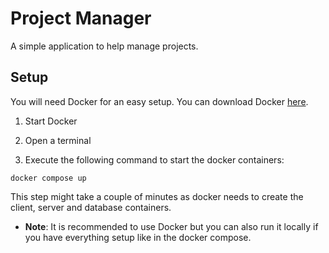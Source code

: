 # Project Manager
A simple application to help manage projects. 
## Setup
You will need Docker for an easy setup. You can download Docker [here](https://docs.docker.com/get-docker/).

1. Start Docker

2. Open a terminal

3. Execute the following command to start the docker containers:
```shell
docker compose up
```
This step might take a couple of minutes as docker needs to create the client, server and database containers.

+ **Note**: It is recommended to use Docker but you can also run it locally if you have everything setup like in the docker compose.
